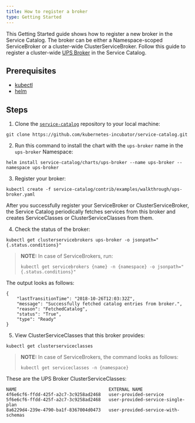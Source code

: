 ```yaml
---
title: How to register a broker
type: Getting Started
---
```


This Getting Started guide shows how to register a new broker in the Service Catalog. The broker can be either a Namespace-scoped ServiceBroker or a cluster-wide ClusterServiceBroker. Follow this guide to register a cluster-wide [UPS Broker](https://github.com/kubernetes-incubator/service-catalog/tree/master/charts/ups-broker) in the Service Catalog.

## Prerequisites

* [kubectl](https://kubernetes.io/docs/tasks/tools/install-kubectl/#install-kubectl)
* [helm](https://github.com/helm/helm#install)

## Steps

1. Clone the [`service-catalog`](https://github.com/kubernetes-incubator/service-catalog) repository to your local machine:
```
git clone https://github.com/kubernetes-incubator/service-catalog.git
```

2.  Run this command to install the chart with the `ups-broker` name in the `ups-broker` Namespace:

  ```
helm install service-catalog/charts/ups-broker --name ups-broker --namespace ups-broker
```

3. Register your broker:
```
kubectl create -f service-catalog/contrib/examples/walkthrough/ups-broker.yaml
```
After you successfully register your ServiceBroker or ClusterServiceBroker, the Service Catalog periodically fetches services from this broker and creates ServiceClasses or ClusterServiceClasses from them.

4. Check the status of the broker:
```
kubectl get clusterservicebrokers ups-broker -o jsonpath="{.status.conditions}"
```
>**NOTE:** In case of ServiceBrokers, run:
>```
>kubectl get servicebrokers {name} -n {namespace} -o jsonpath="{.status.conditions}"
>```

  The output looks as follows:
```
{
    "lastTransitionTime": "2018-10-26T12:03:32Z",
    "message": "Successfully fetched catalog entries from broker.",
    "reason": "FetchedCatalog",
    "status": "True",
    "type": "Ready"
}
  ```

5. View ClusterServiceClasses that this broker provides:
  ```
kubectl get clusterserviceclasses
```
>**NOTE:** In case of ServiceBrokers, the command looks as follows:
>
>```
>kubectl get serviceclasses -n {namespace}
>```

  These are the UPS Broker ClusterServiceClasses:
```
NAME                                   EXTERNAL NAME
4f6e6cf6-ffdd-425f-a2c7-3c9258ad2468   user-provided-service
5f6e6cf6-ffdd-425f-a2c7-3c9258ad2468   user-provided-service-single-plan
8a6229d4-239e-4790-ba1f-8367004d0473   user-provided-service-with-schemas
```

